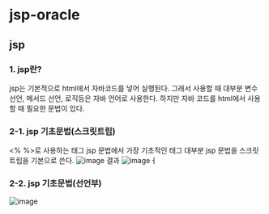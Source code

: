 # jsp-oracle
## jsp
### 1. jsp란?
jsp는 기본적으로 html에서 자바코드를 넣어 실행된다.
그래서 사용할 때 대부분 변수 선언, 메서드 선언, 로직등은
자바 언어로 사용한다. 하지만 자바 코드를 html에서 사용할 때
필요한 문법이 있다.
### 2-1. jsp 기초문법(스크릿트립)
<% %>로 사용하는 태그
jsp 문법에서 가장 기초적인 태그
대부분 jsp 문법을 스크릿트립을 기본으로 쓴다. 
![image](https://user-images.githubusercontent.com/104752580/234433653-54eebd1b-f15d-4318-b34a-a29bec561095.png)
결과
![image](https://user-images.githubusercontent.com/104752580/234433733-0f5b4065-8ad8-4d2e-93e0-40ff8d19ab74.png)ㅓ
### 2-2. jsp 기초문법(선언부)
![image](https://user-images.githubusercontent.com/104752580/234433888-e708c721-79af-403f-b9e0-3511ee21cc66.png)
